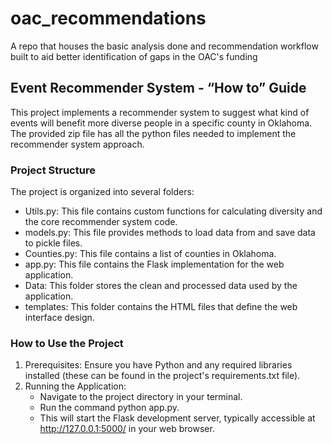 # oac_recommendations
A repo that houses the basic analysis done and recommendation workflow built to aid better identification of gaps in the OAC's funding

## Event Recommender System - “How to” Guide

This project implements a recommender system to suggest what kind of events will benefit more diverse people in a specific county in Oklahoma. The provided zip file has all the python files needed to implement the recommender system approach. 

### Project Structure

The project is organized into several folders:
- Utils.py: This file contains custom functions for calculating diversity and the core recommender system code.
- models.py: This file provides methods to load data from and save data to pickle files.
- Counties.py: This file contains a list of counties in Oklahoma.
- app.py: This file contains the Flask implementation for the web application.
- Data: This folder stores the clean and processed data used by the application.
- templates: This folder contains the HTML files that define the web interface design.

### How to Use the Project
1.	Prerequisites: Ensure you have Python and any required libraries installed (these can be found in the project's requirements.txt file).
2.	Running the Application: 
    - Navigate to the project directory in your terminal.
    - Run the command python app.py.
    - This will start the Flask development server, typically accessible at http://127.0.0.1:5000/ in your web browser.

